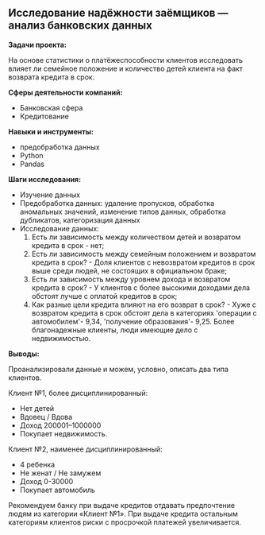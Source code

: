 ## Исследование надёжности заёмщиков — анализ банковских данных

**Задачи проекта:**

На основе статистики о платёжеспособности клиентов исследовать влияет ли семейное положение и количество детей клиента на факт возврата кредита в срок.

**Сферы деятельности компаний:**

- Банковская сфера
- Кредитование

**Навыки и инструменты:**
- предобработка данных
- Python
- Pandas

**Шаги исследования:**

- Изучение данных
- Предобработка данных: удаление пропусков, обработка аномальных значений, изменение типов данных, обработка дубликатов, категоризация данных
- Исследование данных: 
    1. Есть ли зависимость между количеством детей и возвратом кредита в срок - нет; 
    2. Есть ли зависимость между семейным положением и возвратом кредита в срок? - Доля клиентов с невозвратом кредитов в срок выше среди людей, не состоящих в официальном браке;
    3. Есть ли зависимость между уровнем дохода и возвратом кредита в срок? - У клиентов с более высокими доходами дела обстоят лучше с оплатой кредитов в срок;
    4. Как разные цели кредита влияют на его возврат в срок? - Хуже с возвратом кредита в срок обстоят дела в категориях 'операции с автомобилем'- 9,34, 'получение образования'- 9,25. Более благонадежные клиенты, люди имеющие дело с недвижимостью.

**Выводы:**

Проанализировали данные и можем, условно, описать два типа клиентов.

Клиент №1, более дисциплинированный:

- Нет детей
- Вдовец / Вдова
- Доход 200001–1000000
- Покупает недвижимость.

Клиент №2, наименее дисциплинированный:

- 4 ребенка
- Не женат / Не замужем
- Доход 0-30000
- Покупает автомобиль

Рекомендуем банку при выдаче кредитов отдавать предпочтение людям из категории «Клиент №1». При выдаче кредита остальным категориям клиентов риски с просрочкой платежей увеличивается.

